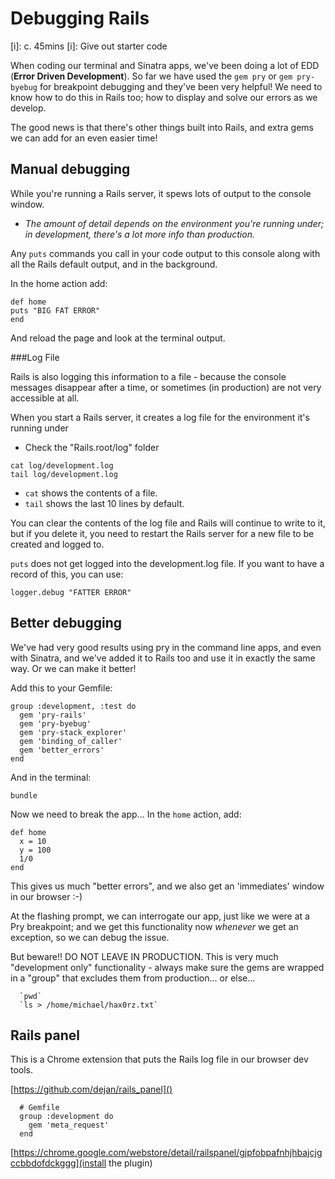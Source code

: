 Debugging Rails 
=======
[i]: c. 45mins
[i]: Give out starter code

When coding our terminal and Sinatra apps, we've been doing a lot of EDD (**Error Driven Development**). So far we have used the `gem pry` or `gem pry-byebug` for breakpoint debugging and they've been very helpful! We need to know how to do this in Rails too; how to display and solve our errors as we develop.

The good news is that there's other things built into Rails, and extra gems we can add for an even easier time!

## Manual debugging

While you're running a Rails server, it spews lots of output to the console window. 

- *The amount of detail depends on the environment you're running under; in development, there's a lot more info than production.* 

Any `puts` commands you call in your code output to this console along with all the Rails default output, and in the background.

In the home action add:

```
def home
puts "BIG FAT ERROR"
end
```
And reload the page and look at the terminal output.

###Log File

Rails is also logging this information to a file - because the console messages disappear after a time, or sometimes (in production) are not very accessible at all.

When you start a Rails server, it creates a log file for the environment it's running under

- Check the "Rails.root/log" folder

```
cat log/development.log
tail log/development.log
```
- `cat` shows the contents of a file. 
- `tail` shows the last 10 lines by default. 

You can clear the contents of the log file and Rails will continue to write to it, but if you delete it, you need to restart the Rails server for a new file to be created and logged to.

`puts` does not get logged into the development.log file. If you want to have a record of this, you can use: 

```
logger.debug "FATTER ERROR"
```

## Better debugging

We've had very good results using pry in the command line apps, and even with Sinatra, and we've added it to Rails too and use it in exactly the same way. Or we can make it better!

Add this to your Gemfile:

```
group :development, :test do
  gem 'pry-rails'
  gem 'pry-byebug'
  gem 'pry-stack_explorer'
  gem 'binding_of_caller'
  gem 'better_errors'
end
```

And in the terminal:

```
bundle
```

Now we need to break the app... In the `home` action, add:

```
def home
  x = 10
  y = 100
  1/0
end
```

This gives us much "better errors", and we also get an 'immediates' window in our browser :-)

At the flashing prompt, we can interrogate our app, just like we were at a Pry breakpoint; and we get this functionality now *whenever* we get an exception, so we can debug the issue.

But beware!! DO NOT LEAVE IN PRODUCTION. This is very much "development only" functionality - always make sure the gems are wrapped in a "group" that excludes them from production... or else...

```
  `pwd`
  `ls > /home/michael/hax0rz.txt`
```

## Rails panel

This is a Chrome extension that puts the Rails log file in our browser dev tools.
 
[https://github.com/dejan/rails_panel]()

```
  # Gemfile
  group :development do
    gem 'meta_request'
  end
```

[https://chrome.google.com/webstore/detail/railspanel/gjpfobpafnhjhbajcjgccbbdofdckggg](install the plugin)
